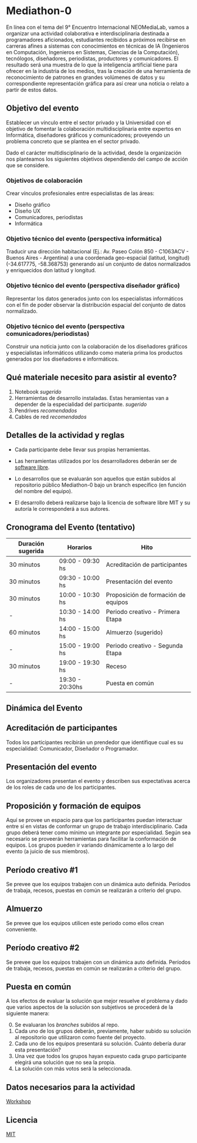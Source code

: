 # Mediathon-0

En línea con el tema del 9° Encuentro Internacional NEOMediaLab, vamos a organizar una actividad colaborativa e interdisciplinaria destinada a programadores aficionados, estudiantes recibidos a próximos recibirse en  carreras afines a sistemas con conocimientos en técnicas de IA (Ingenieros en Computación, Ingenieros en Sistemas, Ciencias de la Computación), tecnólogos, diseñadores, periodistas, productores y comunicadores. El resultado será una muestra de lo que la inteligencia artificial tiene para ofrecer en la industria de los medios, tras la creación de una herramienta de reconocimiento de patrones en grandes volúmenes de datos y su correspondiente representación gráfica para así crear una noticia o relato a partir de estos datos.

## Objetivo del evento
Establecer un vínculo entre el sector privado y la Universidad con el objetivo de fomentar la colaboración multidisciplinaria entre expertos en Informática, diseñadores gráficos y comunicadores; proveyendo un problema concreto que se plantea en el sector privado. 

Dado el carácter multidisciplinario de la actividad, desde la organización nos planteamos los siguientes objetivos dependiendo del campo de acción que se considere.

### Objetivos de colaboración

Crear vínculos profesionales entre especialistas de las áreas:

- Diseño gráfico
- Diseño UX
- Comunicadores, periodistas
- Informática

### Objetivo técnico del evento (perspectiva informática)

Traducir una dirección habitacional (Ej.: Av. Paseo Colón 850 - C1063ACV - Buenos Aires - Argentina) a una coordenada geo-espacial (latitud, longitud) (-34.617775, -58.368753) generando así un conjunto de datos normalizados y enriquecidos don latitud y longitud.

### Objetivo técnico del evento (perspectiva diseñador gráfico)

Representar los datos generados junto con los especialistas informáticos con el fin de poder observar la distribución espacial del conjunto de datos normalizado.

### Objetivo técnico del evento (perspectiva comunicadores/periodistas)

Construir una noticia junto con la colaboración de los diseñadores gráficos y especialistas informáticos utilizando como materia prima los productos generados por los diseñadores e informáticos.

## Qué materiale necesito para asistir al evento?

1. Notebook *sugerido*
2. Herramientas de desarrollo instaladas. Estas heramientas van a depender de la especialidad del participante. *sugerido* 
3. Pendrives *recomendados*
4. Cables de red *recomendados*
 
## Detalles de la actividad y reglas

- Cada participante debe llevar sus propias herramientas.

- Las herramientas utilizados por los desarrolladores deberán ser de [software libre](https://es.wikipedia.org/wiki/Software_libre).

- Lo desarrollos que se evaluarán son aquellos que están subidos al repositorio público Mediathon-0 bajo un branch específico (en función del nombre del equipo).

- El desarrollo deberá realizarse bajo la licencia de software libre MIT y su autoría le corresponderá a sus autores.

## Cronograma del Evento (tentativo)


| Duración sugerida | Horarios         | Hito                               |
| ----------------- | --------         | -------                            |
| 30 minutos        | 09:00 - 09:30 hs | Acreditación de participantes      |
| 30 minutos        | 09:30 - 10:00 hs | Presentación del evento            |
| 30 minutos        | 10:00 - 10:30 hs | Proposición de formación de equipos|
| -                 | 10:30 - 14:00 hs | Periodo creativo - Primera Etapa   |
| 60 minutos        | 14:00 - 15:00 hs | Almuerzo (sugerido)                |
| -                 | 15:00 - 19:00 hs | Periodo creativo - Segunda Etapa   |
| 30 minutos        | 19:00 - 19:30 hs | Receso                             |
| -                 | 19:30 - 20:30hs  | Puesta en común                    |

## Dinámica del Evento

## Acreditación de participantes

Todos los participantes recibirán un prendedor que identifique cual es su especialidad: Comunicador, Diseñador o Programador.

## Presentación del evento

Los organizadores presentan el evento y describen sus expectativas acerca de los roles de cada uno de los participantes.

## Proposición y formación de equipos

Aquí se provee un espacio para que los participantes puedan interactuar entre sí en vistas de conformar un grupo de trabajo interdisciplinario. Cada grupo deberá tener como mínimo un integrante por especialidad.
Según sea necesario se proveerán herramientas para facilitar la conformación de equipos.
Los grupos pueden ir variando dinámicamente a lo largo del evento (a juicio de sus miembros).

## Período creativo #1

Se prevee que los equipos trabajen con un dinámica auto definida. Períodos de trabaja, recesos, puestas en común se realizarán a criterio del grupo. 

## Almuerzo

Se prevee que los equipos utilicen este periodo como ellos crean conveniente.

## Período creativo #2

Se prevee que los equipos trabajen con un dinámica auto definida. Períodos de trabaja, recesos, puestas en común se realizarán a criterio del grupo. 

## Puesta en común

A los efectos de evaluar la solución que mejor resuelve el problema y dado que varios aspectos de la solución son subjetivos se procederá de la siguiente manera:

0. Se evaluaran los *branches* subídos al repo.
1. Cada uno de los grupos deberán, previamente, haber subido su solución al repositorio que utilizaron como fuente del proyecto.
2. Cada uno de los equipos presentará su solución. Cuánto debería durar esta presentación?
3. Una vez que todos los grupos hayan expuesto cada grupo participante elegirá una solución que no sea la propia.
4. La solución con más votos será la seleccionada.


## Datos necesarios para la actividad

[Workshop][4]

## Licencia 

[MIT][3]

[3]: LICENCIA.md
[4]: WORKSHOP.md
